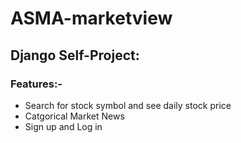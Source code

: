 # ASMA-marketview

## Django Self-Project:
### Features:-
* Search for stock symbol and see daily stock price
* Catgorical Market News
* Sign up and Log in
